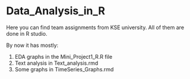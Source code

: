 # Data_Analysis_in_R

Here you can find team assignments from KSE university.
All of them are done in R studio.

By now it has mostly:
1. EDA graphs in the Mini_Project1_R.R file
2. Text analysis in Text_analysis.rmd
3. Some graphs in TimeSeries_Graphs.rmd
